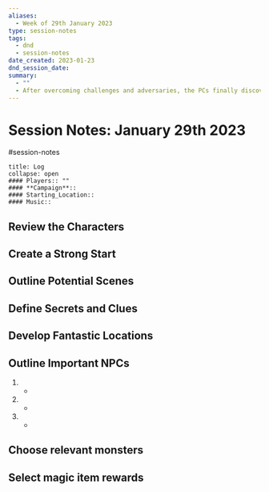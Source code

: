 ```yaml
---
aliases:
  - Week of 29th January 2023
type: session-notes
tags:
  - dnd
  - session-notes
date_created: 2023-01-23
dnd_session_date: 
summary:
  - ""
  - After overcoming challenges and adversaries, the PCs finally discover the whereabouts of the obsidian obelisk in the Xen'drik wilderness.
---
```

# Session Notes: January 29th 2023
#session-notes 
```ad-example
title: Log
collapse: open
#### Players:: ""
#### **Campaign**:: 
#### Starting_Location::
#### Music::
```

## Review the Characters

## Create a Strong Start

## Outline Potential Scenes

## Define Secrets and Clues

## Develop Fantastic Locations

## Outline Important NPCs
1. - 
2. -
3. -

## Choose relevant monsters

## Select magic item rewards